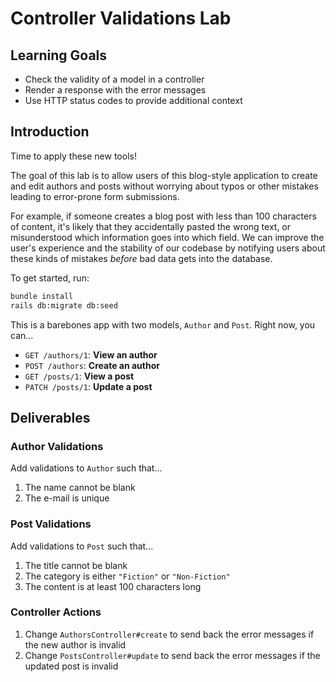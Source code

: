 # Controller Validations Lab

## Learning Goals

- Check the validity of a model in a controller
- Render a response with the error messages
- Use HTTP status codes to provide additional context

## Introduction

Time to apply these new tools!

The goal of this lab is to allow users of this blog-style application to create
and edit authors and posts without worrying about typos or other mistakes
leading to error-prone form submissions.

For example, if someone creates a blog post with less than 100 characters of
content, it's likely that they accidentally pasted the wrong text, or
misunderstood which information goes into which field. We can improve the user's
experience and the stability of our codebase by notifying users about these
kinds of mistakes _before_ bad data gets into the database.

To get started, run:

```sh
bundle install
rails db:migrate db:seed
```

This is a barebones app with two models, `Author` and `Post`. Right now, you
can...

- `GET /authors/1`: **View an author**
- `POST /authors`: **Create an author**
- `GET /posts/1`: **View a post**
- `PATCH /posts/1`: **Update a post**

## Deliverables

### Author Validations

Add validations to `Author` such that...

1. The name cannot be blank
2. The e-mail is unique

### Post Validations

Add validations to `Post` such that...

1. The title cannot be blank
2. The category is either `"Fiction"` or `"Non-Fiction"`
3. The content is at least 100 characters long

### Controller Actions

1. Change `AuthorsController#create` to send back the error messages if the new
   author is invalid
2. Change `PostsController#update` to send back the error messages if the
   updated post is invalid
